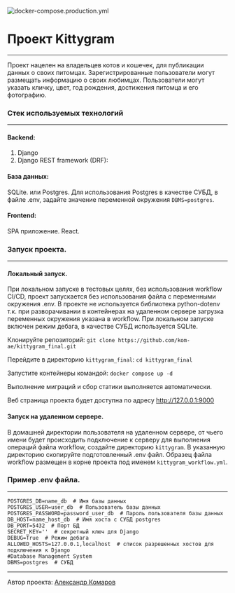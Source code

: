 ![docker-compose.production.yml](https://github.com/kom-ae/kittygram_final/actions/workflows/main.yml/badge.svg)

# Проект Kittygram
___
Проект нацелен на владельцев котов и кошечек, для публикации данных о своих питомцах. Зарегистрированные пользователи могут размещать информацию о своих любимцах. Пользователи могут указать кличку, цвет,  год рождения, достижения питомца и его фотографию.

### Стек используемых технологий
___
#### Backend:
1. Django
2. Django REST framework (DRF):

#### База данных:
SQLite.
или
Postgres.
Для использования Postgres в качестве СУБД,  в файле .env, задайте значение переменной окружения `DBMS=postgres`.

#### Frontend:
SPA приложение.
React.

### Запуск проекта.
___
#### Локальный запуск.
При локальном запуске в тестовых целях, без использования workflow CI/CD, проект запускается без использования файла с переменными окружения .env. В проекте не используется библиотека python-dotenv т.к. при разворачивании в контейнерах на удаленном сервере загрузка переменных окружения указана в workflow. При локальном запуске включен режим дебага, в качестве СУБД используется SQLite. 

Клонируйте репозиторий:
`git clone https://github.com/kom-ae/kittygram_final.git`

Перейдите в директорию `kittygram_final`:
`cd kittygram_final`

Запустите контейнеры командой:
`docker compose up -d`

Выполнение миграций и сбор статики выполняется автоматически.

Веб страница проекта будет доступна по адресу
http://127.0.0.1:9000

#### Запуск на удаленном сервере.
В домашней директории пользователя на удаленном сервере, от чьего имени будет происходить подключение к серверу для выполнения операций файла workflow, создайте директорию `kittygram`. В указанную директорию скопируйте подготовленный .env файл.
Образец файла workflow размещен в корне проекта под именем `kittygram_workflow.yml`.

### Пример .env файла.
___

```
POSTGRES_DB=name_db  # Имя базы данных 
POSTGRES_USER=user_db  # Пользователь базы данных
POSTGRES_PASSWORD=password_user_db  # Пароль пользователя базы данных
DB_HOST=name_host_db  # Имя хоста с СУБД postgres
DB_PORT=5432  # Порт БД
SECRET_KEY=''  # секретный ключ для Django
DEBUG=True  # Режим дебага
ALLOWED_HOSTS=127.0.0.1,localhost  # список разрешенных хостов для подключения к Django
#Database Management System
DBMS=postgres  # СУБД 
```

___
Автор проекта: [Александр Комаров](https://github.com/kom-ae/)
